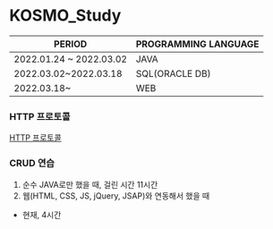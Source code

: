 # KOSMO_Study

|PERIOD|PROGRAMMING LANGUAGE|
|---|---|
|2022.01.24 ~ 2022.03.02|JAVA|
|2022.03.02~2022.03.18|SQL(ORACLE DB)|
|2022.03.18~|WEB|


### HTTP 프로토콜

[HTTP 프로토콜](https://www.joinc.co.kr/w/Site/Network_Programing/AdvancedComm/HTTP)


### CRUD 연습

1. 순수 JAVA로만 했을 때, 걸린 시간 11시간
2. 웹(HTML, CSS, JS, jQuery, JSAP)와 연동해서 했을 때
- 현재, 4시간 

